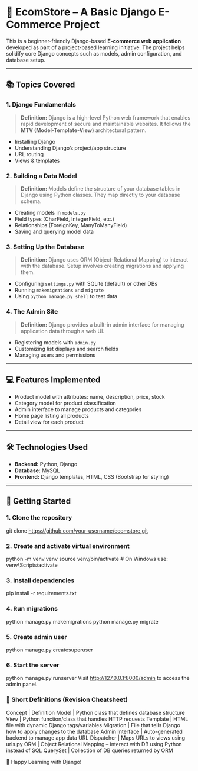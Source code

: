 # 🛒 EcomStore – A Basic Django E-Commerce Project

This is a beginner-friendly Django-based **E-commerce web application** developed as part of a project-based learning initiative. The project helps solidify core Django concepts such as models, admin configuration, and database setup.

---

## 📚 Topics Covered

### 1. Django Fundamentals
> **Definition:** Django is a high-level Python web framework that enables rapid development of secure and maintainable websites. It follows the **MTV (Model-Template-View)** architectural pattern.

- Installing Django
- Understanding Django’s project/app structure
- URL routing
- Views & templates

### 2. Building a Data Model
> **Definition:** Models define the structure of your database tables in Django using Python classes. They map directly to your database schema.

- Creating models in `models.py`
- Field types (CharField, IntegerField, etc.)
- Relationships (ForeignKey, ManyToManyField)
- Saving and querying model data

### 3. Setting Up the Database
> **Definition:** Django uses ORM (Object-Relational Mapping) to interact with the database. Setup involves creating migrations and applying them.

- Configuring `settings.py` with SQLite (default) or other DBs
- Running `makemigrations` and `migrate`
- Using `python manage.py shell` to test data

### 4. The Admin Site
> **Definition:** Django provides a built-in admin interface for managing application data through a web UI.

- Registering models with `admin.py`
- Customizing list displays and search fields
- Managing users and permissions

---

## 💻 Features Implemented

- Product model with attributes: name, description, price, stock
- Category model for product classification
- Admin interface to manage products and categories
- Home page listing all products
- Detail view for each product

---

## 🛠️ Technologies Used

- **Backend:** Python, Django
- **Database:** MySQL
- **Frontend:** Django templates, HTML, CSS (Bootstrap for styling)

---

## 🚀 Getting Started

### 1. Clone the repository

git clone https://github.com/your-username/ecomstore.git


### 2. Create and activate virtual environment

python -m venv venv
source venv/bin/activate   # On Windows use: venv\Scripts\activate


### 3. Install dependencies

pip install -r requirements.txt


### 4. Run migrations

python manage.py makemigrations
python manage.py migrate

### 5. Create admin user

python manage.py createsuperuser


### 6. Start the server

python manage.py runserver
Visit http://127.0.0.1:8000/admin to access the admin panel.


### 📘 Short Definitions (Revision Cheatsheet)

Concept | Definition
Model | Python class that defines database structure
View | Python function/class that handles HTTP requests
Template | HTML file with dynamic Django tags/variables
Migration | File that tells Django how to apply changes to the database
Admin Interface | Auto-generated backend to manage app data
URL Dispatcher | Maps URLs to views using urls.py
ORM | Object Relational Mapping – interact with DB using Python instead of SQL
QuerySet | Collection of DB queries returned by ORM


🧠 Happy Learning with Django!

